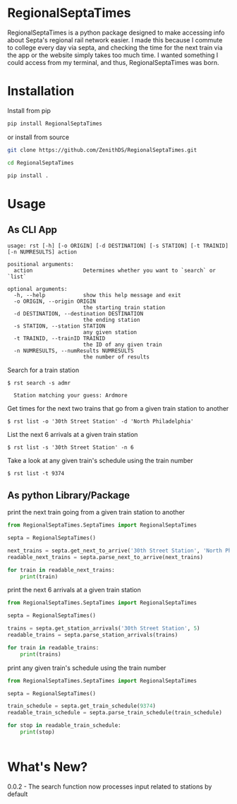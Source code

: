 # RegionalSeptaTimes

RegionalSeptaTimes is a python package designed to make accessing info about Septa's regional rail network easier. I made this because I commute to college every day via septa, and checking the time for the next train via the app or the website simply takes too much time. I wanted something I could access from my terminal, and thus, RegionalSeptaTimes was born. 

# Installation

Install from pip

```bash
pip install RegionalSeptaTimes
```
or install from source
```bash
git clone https://github.com/ZenithDS/RegionalSeptaTimes.git
```

```bash
cd RegionalSeptaTimes
```

```bash
pip install .
```

# Usage

## As CLI App
```
usage: rst [-h] [-o ORIGIN] [-d DESTINATION] [-s STATION] [-t TRAINID] [-n NUMRESULTS] action

positional arguments:
  action                Determines whether you want to `search` or `list`

optional arguments:
  -h, --help            show this help message and exit
  -o ORIGIN, --origin ORIGIN
                        the starting train station
  -d DESTINATION, --destination DESTINATION
                        the ending station
  -s STATION, --station STATION
                        any given station
  -t TRAINID, --trainID TRAINID
                        the ID of any given train
  -n NUMRESULTS, --numResults NUMRESULTS
                        the number of results
```

Search for a train station
```
$ rst search -s admr
  
  Station matching your guess: Ardmore
 ```

Get times for the next two trains that go from a given train station to another
```
$ rst list -o '30th Street Station' -d 'North Philadelphia'
```

List the next 6 arrivals at a given train station
```
$ rst list -s '30th Street Station' -n 6
```

Take a look at any given train's schedule using the train number
```
$ rst list -t 9374
```

## As python Library/Package

print the next train going from a given train station to another
```python
from RegionalSeptaTimes.SeptaTimes import RegionalSeptaTimes

septa = RegionalSeptaTimes()

next_trains = septa.get_next_to_arrive('30th Street Station', 'North Philadelphia', 1)
readable_next_trains = septa.parse_next_to_arrive(next_trains)

for train in readable_next_trains:
    print(train)
```

print the next 6 arrivals at a given train station
```python
from RegionalSeptaTimes.SeptaTimes import RegionalSeptaTimes

septa = RegionalSeptaTimes()

trains = septa.get_station_arrivals('30th Street Station', 5)
readable_trains = septa.parse_station_arrivals(trains)

for train in readable_trains:
    print(trains)
```

print any given train's schedule using the train number
```python
from RegionalSeptaTimes.SeptaTimes import RegionalSeptaTimes

septa = RegionalSeptaTimes()

train_schedule = septa.get_train_schedule(9374)
readable_train_schedule = septa.parse_train_schedule(train_schedule)

for stop in readable_train_schedule:
    print(stop)
    
 ```
# What's New?
0.0.2 - The search function now processes input related to stations by default 
